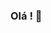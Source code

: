 ### Olá ! 👋

<!--
**germanaleticia/germanaleticia** is a ✨ _special_ ✨ repository because its `README.md` (this file) appears on your GitHub profile.

Here are some ideas to get you started:
